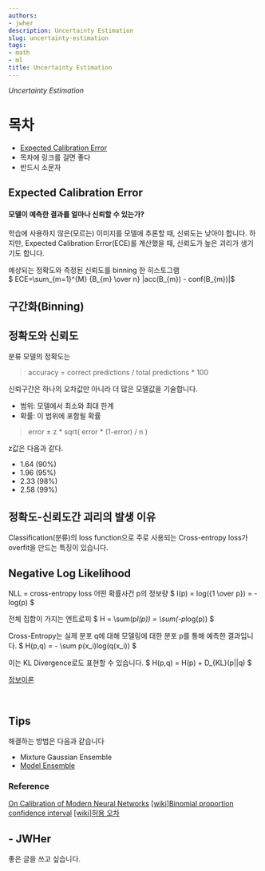 ```yaml
---
authors:
- jwher
description: Uncertainty Estimation
slug: uncertainty-estimation
tags:
- math
- ml
title: Uncertainty Estimation
---
```


*Uncertainty Estimation*  
<!--truncate-->

# 목차
* [Expected Calibration Error](#expected-calibration-error)
* 목차에 링크를 걸면 좋다
* 반드시 소문자

## Expected Calibration Error  

#### 모델이 예측한 결과를 얼마나 신뢰할 수 있는가?

학습에 사용하지 않은(모르는) 이미지를 모델에 추론할 때, 신뢰도는 낮아야 합니다.
하지만, Expected Calibration Error(ECE)를 계산했을 때, 신뢰도가 높은 괴리가 생기기도 합니다.

<!-- ![Alt](/assets/img/uncertainty-estimation/LeNet-ResNet.png "LeNet-ResNet") -->

예상되는 정확도와 측정된 신뢰도를 binning 한 히스토그램  
$ ECE=\sum_{m=1}^{M} {B_{m} \over n} |acc(B_{m}) - conf(B_{m})|$

## 구간화(Binning)

## 정확도와 신뢰도
분류 모델의 정확도는  
> accuracy = correct predictions / total predictions * 100

신뢰구간은 하나의 오차값만 아니라 더 많은 모델값을 기술합니다.
* 범위: 모델에서 최소와 최대 한계
* 확률: 이 범위에 포함될 확률

> error ± z * sqrt( error * (1-error) / n )

z값은 다음과 같다.
* 1.64 (90%)
* 1.96 (95%)
* 2.33 (98%)
* 2.58 (99%)

## 정확도-신뢰도간 괴리의 발생 이유
Classification(분류)의 loss function으로 주로 사용되는
Cross-entropy loss가 overfit을 만드는 특징이 있습니다. 

## Negative Log Likelihood
NLL = cross-entropy loss
어떤 확률사건 p의 정보량
$ I(p) = log({1 \over p}) = -log(p) $

전체 집합이 가지는 엔트로피
$ H = \sum(p*I(p)) = \sum(-p*log(p)) $

Cross-Entropy는 실제 분포 q에 대해 모델링에 대한 분포 p를 통해 예측한 결과입니다.
$ H(p,q) = - \sum p(x_i)log(q(x_i)) $

이는 KL Divergence로도 표현할 수 있습니다.
$ H(p,q) = H(p) + D_{KL}(p||q) $

[정보이론](https://jwher.github.io/information-theory)

<br/>

## Tips

해결하는 방법은 다음과 같습니다
* Mixture Gaussian Ensemble
* [Model Ensemble](https://jwher.github.io/ensemble-methods)

### Reference

[On Calibration of Modern Neural Networks](https://arxiv.org/pdf/1706.04599.pdf)
[[wiki]Binomial proportion confidence interval](https://en.wikipedia.org/wiki/Binomial_proportion_confidence_interval)
[[wiki]허용 오차](https://ko.wikipedia.org/wiki/허용_오차)

## - JWHer  
좋은 글을 쓰고 싶습니다.

<!-- update log -->
<!--
본문에 추가할 내용을 적는다.
-->
